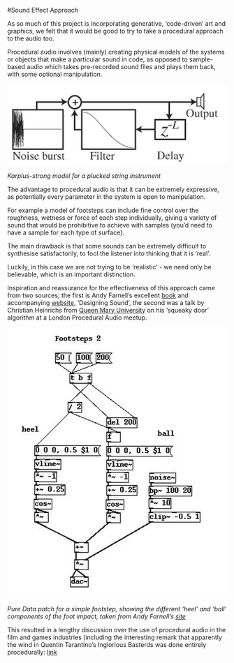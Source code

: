 #Sound Effect Approach

As so much of this project is incorporating generative, ‘code-driven’ art and graphics,  we felt that it would be good to try to take a procedural approach to the audio too.

Procedural audio involves (mainly) creating physical models of the systems or objects that make a particular sound in code, as opposed to sample-based audio which takes pre-recorded sound files and plays them back, with some optional manipulation.

![Karplus-Strong-diagram](project_images/karplus-strong.png?raw=true "Karplus-Strong diagram")

*Karplus-strong model for a plucked string instrument*

The advantage to procedural audio is that it can be extremely expressive, as potentially every parameter in the system is open to manipulation. 

For example a model of footsteps can include fine control over the roughness, wetness or force of each step individually, giving a variety of sound that would be prohibitive to achieve with samples (you’d need to have a sample for each type of surface).

The main drawback is that some sounds can be extremely difficult to synthesise satisfactorily, to fool the listener into thinking that it is ‘real’. 

Luckily, in this case we are not trying to be ‘realistic’ - we need only be believable, which is an important distinction.



Inspiration and reassurance for the effectiveness of this approach came from two sources; the first is Andy Farnell’s excellent [book]('http://www.amazon.co.uk/Designing-Sound-Andy-Farnell/dp/0262014416', 'Designing Sound') and accompanying [website]('http://aspress.co.uk/sd/', 'Designing Sound'), ‘Designing Sound’, the second was a talk by Christian Heinrichs from [Queen Mary University]('http://www.eecs.qmul.ac.uk/~andrewm/people.html', 'Queen Mary University') on his ‘squeaky door’ algorithm at a London Procedural Audio meetup.

![Footstep-patch](project_images/footstep-patch.png?raw=true "Footstep-patch")

*Pure Data patch for a simple footstep, showing the different ‘heel’ and ‘ball’ components of the foot impact, taken from Andy Farnell’s [site]('http://obiwannabe.co.uk/tutorials/html/tutorial_footsteps.html', 'Designing Sound')*


This resulted in a lengthy discussion over the use of procedural audio in the film and games industries (including the interesting remark that apparently the wind in Quentin Tarantino’s Inglorious Basterds was done entirely procedurally: [link]('http://designingsound.org/2010/02/the-sound-of-inglourious-basterds/', 'Sound of Inglorious Basterds')
